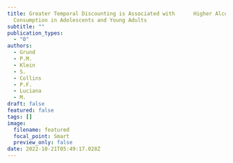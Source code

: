 ```yaml
---
title: Greater Temporal Discounting is Associated with  	Higher Alcohol
  Consumption in Adolescents and Young Adults
subtitle: ""
publication_types:
  - "0"
authors:
  - Grund
  - P.M.
  - Klein
  - S.
  - Collins
  - P.F.
  - Luciana
  - M.
draft: false
featured: false
tags: []
image:
  filename: featured
  focal_point: Smart
  preview_only: false
date: 2022-10-21T05:49:17.028Z
---
```

